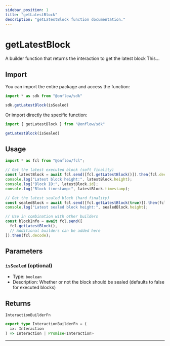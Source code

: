 ```yaml
---
sidebar_position: 1
title: "getLatestBlock"
description: "getLatestBlock function documentation."
---
```


<!-- THIS DOCUMENT IS AUTO-GENERATED FROM [onflow/sdk/src/build/build-get-latest-block.ts](https://github.com/onflow/fcl-js/tree/master/packages/sdk/src/build/build-get-latest-block.ts). DO NOT EDIT MANUALLY -->

# getLatestBlock

A builder function that returns the interaction to get the latest block This...

## Import

You can import the entire package and access the function:

```typescript
import * as sdk from "@onflow/sdk"

sdk.getLatestBlock(isSealed)
```

Or import directly the specific function:

```typescript
import { getLatestBlock } from "@onflow/sdk"

getLatestBlock(isSealed)
```

## Usage

```typescript
import * as fcl from "@onflow/fcl";

// Get the latest executed block (soft finality)
const latestBlock = await fcl.send([fcl.getLatestBlock()]).then(fcl.decode);
console.log("Latest block height:", latestBlock.height);
console.log("Block ID:", latestBlock.id);
console.log("Block timestamp:", latestBlock.timestamp);

// Get the latest sealed block (hard finality)
const sealedBlock = await fcl.send([fcl.getLatestBlock(true)]).then(fcl.decode);
console.log("Latest sealed block height:", sealedBlock.height);

// Use in combination with other builders
const blockInfo = await fcl.send([
  fcl.getLatestBlock(),
  // Additional builders can be added here
]).then(fcl.decode);
```

## Parameters

### `isSealed` (optional)

- Type: `boolean`
- Description: Whether or not the block should be sealed (defaults to false for executed blocks)



## Returns

`InteractionBuilderFn`

```typescript
export type InteractionBuilderFn = (
  ix: Interaction
) => Interaction | Promise<Interaction>
```

---